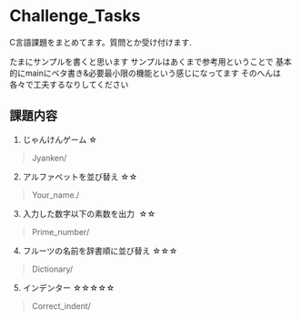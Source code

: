 # Challenge_Tasks

C言語課題をまとめてます。質問とか受け付けます.  

たまにサンプルを書くと思います
サンプルはあくまで参考用ということで
基本的にmainにベタ書き&必要最小限の機能という感じになってます
そのへんは各々で工夫するなりしてください

## 課題内容

1. じゃんけんゲーム  ☆  
> Jyanken/  
2. アルファベットを並び替え  ☆☆  
> Your_name./  
3. 入力した数字以下の素数を出力  ☆☆  
> Prime_number/
4. フルーツの名前を辞書順に並び替え  ☆☆☆  
> Dictionary/  
5. インデンター  ☆☆☆☆☆  
> Correct_indent/  
